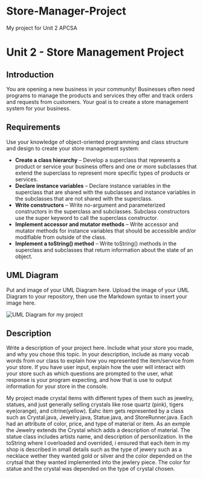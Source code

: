 # Store-Manager-Project
My project for Unit 2 APCSA 
# Unit 2 - Store Management Project

## Introduction

You are opening a new business in your community! Businesses often need programs to manage the products and services they offer and track orders and requests from customers. Your goal is to create a store management system for your business.

## Requirements

Use your knowledge of object-oriented programming and class structure and design to create your store management system:
- **Create a class hierarchy** – Develop a superclass that represents a product or service your business offers and one or more subclasses that extend the superclass to represent more specific types of products or services.
- **Declare instance variables** – Declare instance variables in the superclass that are shared with the subclasses and instance variables in the subclasses that are not shared with the superclass.
- **Write constructors** – Write no-argument and parameterized constructors in the superclass and subclasses. Subclass constructors use the super keyword to call the superclass constructor.
- **Implement accessor and mutator methods** – Write accessor and mutator methods for instance variables that should be accessible and/or modifiable from outside of the class.
- **Implement a toString() method** – Write toString() methods in the superclass and subclasses that return information about the state of an object.

## UML Diagram

Put and image of your UML Diagram here. Upload the image of your UML Diagram to your repository, then use the Markdown syntax to insert your image here.


![UML Diagram for my project](nameOfImageFileHere.png)

## Description

Write a description of your project here. Include what your store you made, and why you chose this topic. In your description, include as many vocab words from our class to explain how you represented the item/service from your store. If you have user input, explain how the user will interact with your store such as which questions are prompted to the user, what response is your program expecting, and how that is use to output information for your store in the console.

My project made crystal items with different types of them such as jewelry, statues, and just generally selling crystals like rose quartz (pink), tigers eye(orange), and citrine(yellow). 
Eahc item gets represented by a class such as Crystal.java, Jewelry.java, Statue.java, and StoreRunner.java. Each had an attribute of color, price, and type of material or item. As an exmple the Jewelry extends the Crystal which adds a description of material. The statue class includes artists name, and description of personlization. In the toString where I overloaded and overrided, i ensured that each item in my shop is described in small details such as the type of jewery such as a necklace wether they wanted gold or silver and the color depended on the crytsal that they wanted implemented into the jewlery piece. The color for statue and the crystal was depended on the type of crystal chosen. 
